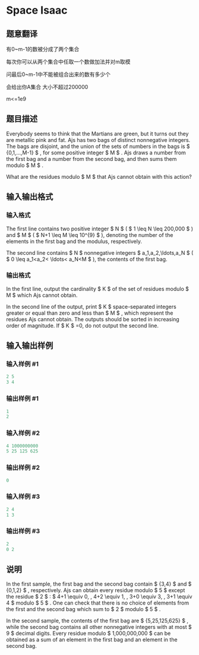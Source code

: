 # Space Isaac

## 题意翻译

有0~m-1的数被分成了两个集合

每次你可以从两个集合中任取一个数做加法并对m取模

问最后0~m-1中不能被组合出来的数有多少个

会给出你A集合 大小不超过200000

m<=1e9

## 题目描述

Everybody seems to think that the Martians are green, but it turns out they are metallic pink and fat. Ajs has two bags of distinct nonnegative integers. The bags are disjoint, and the union of the sets of numbers in the bags is $ \{0,1,…,M-1\} $ , for some positive integer $ M $ . Ajs draws a number from the first bag and a number from the second bag, and then sums them modulo $ M $ .

What are the residues modulo $ M $ that Ajs cannot obtain with this action?

## 输入输出格式

### 输入格式

The first line contains two positive integer $ N $ ( $ 1 \leq N \leq 200\,000 $ ) and $ M $ ( $ N+1 \leq M \leq 10^{9} $ ), denoting the number of the elements in the first bag and the modulus, respectively.

The second line contains $ N $ nonnegative integers $ a_1,a_2,\ldots,a_N $ ( $ 0 \leq a_1<a_2< \ldots< a_N<M $ ), the contents of the first bag.

### 输出格式

In the first line, output the cardinality $ K $ of the set of residues modulo $ M $ which Ajs cannot obtain.

In the second line of the output, print $ K $ space-separated integers greater or equal than zero and less than $ M $ , which represent the residues Ajs cannot obtain. The outputs should be sorted in increasing order of magnitude. If $ K $ =0, do not output the second line.

## 输入输出样例

### 输入样例 #1

```cpp
2 5
3 4

```
### 输出样例 #1

```cpp
1
2

```
### 输入样例 #2

```cpp
4 1000000000
5 25 125 625

```
### 输出样例 #2

```cpp
0

```
### 输入样例 #3

```cpp
2 4
1 3

```
### 输出样例 #3

```cpp
2
0 2

```
## 说明

In the first sample, the first bag and the second bag contain $ \{3,4\} $ and $ \{0,1,2\} $ , respectively. Ajs can obtain every residue modulo $ 5 $ except the residue $ 2 $ : $ 4+1 \equiv 0, \, 4+2 \equiv 1, \, 3+0 \equiv 3, \, 3+1 \equiv 4 $ modulo $ 5 $ . One can check that there is no choice of elements from the first and the second bag which sum to $ 2 $ modulo $ 5 $ .

In the second sample, the contents of the first bag are $ \{5,25,125,625\} $ , while the second bag contains all other nonnegative integers with at most $ 9 $ decimal digits. Every residue modulo $ 1\,000\,000\,000 $ can be obtained as a sum of an element in the first bag and an element in the second bag.

